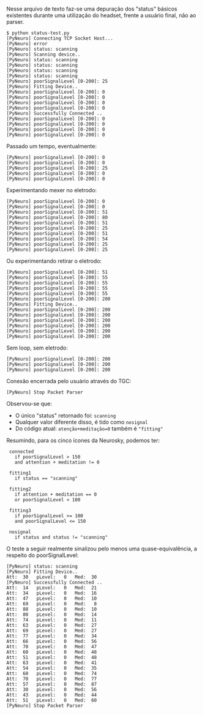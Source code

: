 Nesse arquivo de texto faz-se uma depuração dos "status" básicos existentes
durante uma utilização do headset, frente a usuário final, não ao parser.

```console
$ python status-test.py 
[PyNeuro] Connecting TCP Socket Host...
[PyNeuro] error
[PyNeuro] status: scanning
[PyNeuro] Scanning device..
[PyNeuro] status: scanning
[PyNeuro] status: scanning
[PyNeuro] status: scanning
[PyNeuro] status: scanning
[PyNeuro] poorSignalLevel [0-200]: 25
[PyNeuro] Fitting Device..
[PyNeuro] poorSignalLevel [0-200]: 0
[PyNeuro] poorSignalLevel [0-200]: 0
[PyNeuro] poorSignalLevel [0-200]: 0
[PyNeuro] poorSignalLevel [0-200]: 0
[PyNeuro] Successfully Connected ..
[PyNeuro] poorSignalLevel [0-200]: 0
[PyNeuro] poorSignalLevel [0-200]: 0
[PyNeuro] poorSignalLevel [0-200]: 0
[PyNeuro] poorSignalLevel [0-200]: 0
```
Passado um tempo, eventualmente:
```console
[PyNeuro] poorSignalLevel [0-200]: 0
[PyNeuro] poorSignalLevel [0-200]: 0
[PyNeuro] poorSignalLevel [0-200]: 25
[PyNeuro] poorSignalLevel [0-200]: 0
[PyNeuro] poorSignalLevel [0-200]: 0
```
Experimentando mexer no eletrodo:
```console
[PyNeuro] poorSignalLevel [0-200]: 0
[PyNeuro] poorSignalLevel [0-200]: 0
[PyNeuro] poorSignalLevel [0-200]: 51
[PyNeuro] poorSignalLevel [0-200]: 80
[PyNeuro] poorSignalLevel [0-200]: 51
[PyNeuro] poorSignalLevel [0-200]: 25
[PyNeuro] poorSignalLevel [0-200]: 51
[PyNeuro] poorSignalLevel [0-200]: 54
[PyNeuro] poorSignalLevel [0-200]: 25
[PyNeuro] poorSignalLevel [0-200]: 25
```
Ou experimentando retirar o eletrodo: 
```console
[PyNeuro] poorSignalLevel [0-200]: 51
[PyNeuro] poorSignalLevel [0-200]: 55
[PyNeuro] poorSignalLevel [0-200]: 55
[PyNeuro] poorSignalLevel [0-200]: 55
[PyNeuro] poorSignalLevel [0-200]: 55
[PyNeuro] poorSignalLevel [0-200]: 200
[PyNeuro] Fitting Device..
[PyNeuro] poorSignalLevel [0-200]: 200
[PyNeuro] poorSignalLevel [0-200]: 200
[PyNeuro] poorSignalLevel [0-200]: 200
[PyNeuro] poorSignalLevel [0-200]: 200
[PyNeuro] poorSignalLevel [0-200]: 200
[PyNeuro] poorSignalLevel [0-200]: 200
```
Sem loop, sem eletrodo:
```console
[PyNeuro] poorSignalLevel [0-200]: 200
[PyNeuro] poorSignalLevel [0-200]: 200
[PyNeuro] poorSignalLevel [0-200]: 200
```
Conexão encerrada pelo usuário através do TGC:
```console
[PyNeuro] Stop Packet Parser
```
Observou-se que:

- O único "status" retornado foi: `scanning`
- Qualquer valor diferente disso, é tido como `nosignal`
- Do código atual: `atenção+meditação=0` também é `"fitting"`

 Resumindo, para os cinco ícones da Neurosky, podemos ter:
```basic
 connected
   if poorSignalLevel > 150
   and attention + meditation != 0

 fitting1
   if status == "scanning"

 fitting2
   if attention + meditation == 0
   or poorSignalLevel < 100

 fitting3
   if poorSignalLevel >= 100 
   and poorSignalLevel <= 150 

 nosignal
   if status and status != "scanning"
```
O teste a seguir realmente sinalizou pelo menos uma quase-equivalência, a respeito do poorSignalLevel:
```
[PyNeuro] status: scanning
[PyNeuro] Fitting Device..
Att:  30   pLevel:   0   Med:  30
[PyNeuro] Successfully Connected ..
Att:  14   pLevel:   0   Med:  21
Att:  34   pLevel:   0   Med:  16
Att:  47   pLevel:   0   Med:  10
Att:  69   pLevel:   0   Med:   8
Att:  88   pLevel:   0   Med:  10
Att:  80   pLevel:   0   Med:  14
Att:  74   pLevel:   0   Med:  11
Att:  63   pLevel:   0   Med:  27
Att:  69   pLevel:   0   Med:  27
Att:  77   pLevel:   0   Med:  34
Att:  66   pLevel:   0   Med:  56
Att:  70   pLevel:   0   Med:  47
Att:  60   pLevel:   0   Med:  48
Att:  51   pLevel:   0   Med:  48
Att:  63   pLevel:   0   Med:  41
Att:  54   pLevel:   0   Med:  35
Att:  60   pLevel:   0   Med:  74
Att:  70   pLevel:   0   Med:  77
Att:  57   pLevel:   0   Med:  87
Att:  30   pLevel:   0   Med:  56
Att:  43   pLevel:   0   Med:  44
Att:  51   pLevel:   0   Med:  60
[PyNeuro] Stop Packet Parser
```